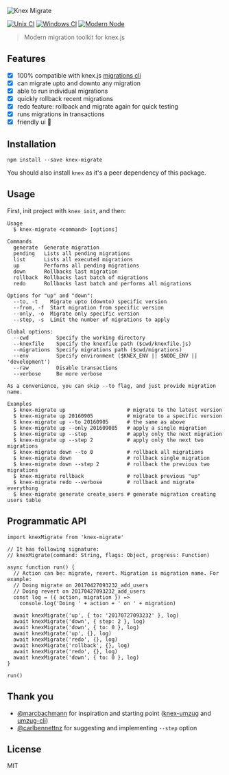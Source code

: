 ![Knex Migrate](http://i.imgur.com/MMWMf5T.png)

[![Unix CI](https://img.shields.io/travis/sheerun/knex-migrate/master.svg)](https://travis-ci.org/sheerun/knex-migrate)
[![Windows CI](https://img.shields.io/appveyor/ci/sheerun/knex-migrate/master.svg)](https://ci.appveyor.com/project/sheerun/knex-migrate)
[![Modern Node](https://img.shields.io/badge/modern-node-9BB48F.svg)](https://github.com/sheerun/modern-node)

> Modern migration toolkit for knex.js

## Features

- [x] 100% compatible with knex.js [migrations cli](http://knexjs.org/#Migrations)
- [x] can migrate upto and downto any migration
- [x] able to run individual migrations
- [x] quickly rollback recent migrations
- [x] redo feature: rollback and migrate again for quick testing
- [x] runs migrations in transactions
- [x] friendly ui 🌹

## Installation

```
npm install --save knex-migrate
```

You should also install `knex` as it's a peer dependency of this package.

## Usage

First, init project with `knex init`, and then:

```
Usage
  $ knex-migrate <command> [options]

Commands
  generate  Generate migration
  pending   Lists all pending migrations
  list      Lists all executed migrations
  up        Performs all pending migrations
  down      Rollbacks last migration
  rollback  Rollbacks last batch of migrations
  redo      Rollbacks last batch and performs all migrations

Options for "up" and "down":
  --to, -t    Migrate upto (downto) specific version
  --from, -f  Start migration from specific version
  --only, -o  Migrate only specific version
  --step, -s  Limit the number of migrations to apply

Global options:
  --cwd         Specify the working directory
  --knexfile    Specify the knexfile path ($cwd/knexfile.js)
  --migrations  Specify migrations path ($cwd/migrations)
  --env         Specify environment ($KNEX_ENV || $NODE_ENV || 'development')
  --raw         Disable transactions
  --verbose     Be more verbose

As a convenience, you can skip --to flag, and just provide migration name.

Examples
  $ knex-migrate up                    # migrate to the latest version
  $ knex-migrate up 20160905           # migrate to a specific version
  $ knex-migrate up --to 20160905      # the same as above
  $ knex-migrate up --only 201609085   # apply a single migration
  $ knex-migrate up --step             # apply only the next migration
  $ knex-migrate up --step 2           # apply only the next two migrations
  $ knex-migrate down --to 0           # rollback all migrations
  $ knex-migrate down                  # rollback single migration
  $ knex-migrate down --step 2         # rollback the previous two migrations
  $ knex-migrate rollback              # rollback previous "up"
  $ knex-migrate redo --verbose        # rollback and migrate everything
  $ knex-migrate generate create_users # generate migration creating users table
```

## Programmatic API

```es6
import knexMigrate from 'knex-migrate'

// It has following signature:
// knexMigrate(command: String, flags: Object, progress: Function)

async function run() {
  // Action can be: migrate, revert. Migration is migration name. For example:
  // Doing migrate on 20170427093232_add_users
  // Doing revert on 20170427093232_add_users
  const log = ({ action, migration }) =>
    console.log('Doing ' + action + ' on ' + migration)

  await knexMigrate('up', { to: '20170727093232' }, log)
  await knexMigrate('down', { step: 2 }, log)
  await knexMigrate('down', { to: 0 }, log)
  await knexMigrate('up', {}, log)
  await knexMigrate('redo', {}, log)
  await knexMigrate('rollback', {}, log)
  await knexMigrate('redo', {}, log)
  await knexMigrate('down', { to: 0 }, log)
}

run()
```

## Thank you

- [@marcbachmann](https://github.com/marcbachmann) for inspiration and starting point ([knex-umzug](https://github.com/marcbachmann/knex-umzug) and [umzug-cli](https://github.com/marcbachmann/umzug-cli))
- [@carlbennettnz](https://github.com/carlbennettnz) for suggesting and implementing `--step` option

## License

MIT
